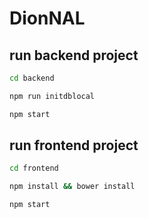 # DionNAL

## run backend project

```sh
cd backend

npm run initdblocal

npm start
```

## run frontend project

```sh
cd frontend

npm install && bower install

npm start
```
